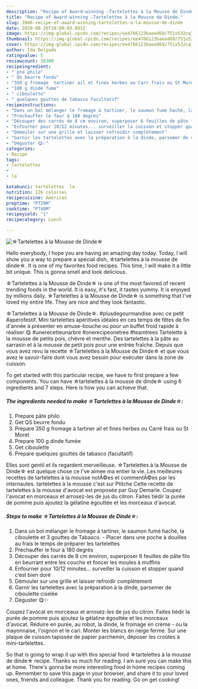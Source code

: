 ```yaml
---
description: "Recipe of Award-winning ☆Tartelettes à la Mousse de Dinde☆"
title: "Recipe of Award-winning ☆Tartelettes à la Mousse de Dinde☆"
slug: 3946-recipe-of-award-winning-tartelettes-a-la-mousse-de-dinde
date: 2020-08-26T20:09:03.891Z
image: https://img-global.cpcdn.com/recipes/ee4766123baeed69/751x532cq70/☆tartelettes-a-la-mousse-de-dinde☆-photo-principale-de-la-recette.jpg
thumbnail: https://img-global.cpcdn.com/recipes/ee4766123baeed69/751x532cq70/☆tartelettes-a-la-mousse-de-dinde☆-photo-principale-de-la-recette.jpg
cover: https://img-global.cpcdn.com/recipes/ee4766123baeed69/751x532cq70/☆tartelettes-a-la-mousse-de-dinde☆-photo-principale-de-la-recette.jpg
author: Ida Delgado
ratingvalue: 5
reviewcount: 38300
recipeingredient:
- " pte philo"
- " QS beurre fondu"
- "350 g fromage  tartiner ail et fines herbes ou Carr frais ou St Moret"
- "100 g dinde fume"
- " ciboulette"
- " quelques gouttes de tabasco facultatif"
recipeinstructions:
- "Dans un bol mélanger le fromage à tartiner, le saumon fumé haché, la ciboulette et 3 gouttes de Tabasco. Placer dans une poche à douilles au frais le temps de préparer les tartelettes"
- "Préchauffer le four à 180 degrés"
- "Découper des carrés de 8 cm environ, superposer 6 feuilles de pâte filo en beurrant entre les couche et foncer les moules à muffins"
- "Enfourner pour 10/12 minutes... surveiller la cuisson et stopper quand c’est bien doré"
- "Démouler sur une grille et laisser refroidir complètement"
- "Garnir les tartelettes avec la préparation à la dinde, parsemer de ciboulette ciselée"
- "Déguster 😋✨"
categories:
- Recipe
tags:
- tartelettes
- 
- la

katakunci: tartelettes  la 
nutrition: 226 calories
recipecuisine: American
preptime: "PT29M"
cooktime: "PT40M"
recipeyield: "1"
recipecategory: Lunch

---
```



![☆Tartelettes à la Mousse de Dinde☆](https://img-global.cpcdn.com/recipes/ee4766123baeed69/751x532cq70/☆tartelettes-a-la-mousse-de-dinde☆-photo-principale-de-la-recette.jpg)

Hello everybody, I hope you are having an amazing day today. Today, I will show you a way to prepare a special dish, ☆tartelettes à la mousse de dinde☆. It is one of my favorites food recipes. This time, I will make it a little bit unique. This is gonna smell and look delicious.

☆Tartelettes à la Mousse de Dinde☆ is one of the most favored of recent trending foods in the world. It is easy, it's fast, it tastes yummy. It is enjoyed by millions daily. ☆Tartelettes à la Mousse de Dinde☆ is something that I've loved my entire life. They are nice and they look fantastic.

☆Tartelettes à la Mousse de Dinde☆. #plusdegourmandise avec ce petit #aperofestif. Mini tartelettes apéritives idéales en ces temps de fêtes de fin d&#39;année à présenter en amuse-bouche ou pour un buffet froid rapide à réaliser 😋 #unerecetteunarbre #onerecipeonetree #teamtrees Tartelette à la mousse de petits pois, chèvre et menthe. Des tartelettes à la pâte au sarrasin et à la mousse de petit pois pour une entrée fraîche. Depuis que vous avez revu la recette ☆Tartelettes à la Mousse de Dinde☆ et que vous avez le savoir-faire dont vous avez besoin pour exécuter dans la zone de cuisson.


To get started with this particular recipe, we have to first prepare a few components. You can have ☆tartelettes à la mousse de dinde☆ using 6 ingredients and 7 steps. Here is how you can achieve that.

<!--inarticleads1-->

##### The ingredients needed to make ☆Tartelettes à la Mousse de Dinde☆:

1. Prepare  pâte philo
1. Get  QS beurre fondu
1. Prepare 350 g fromage à tartiner ail et fines herbes ou Carré frais ou St Moret
1. Prepare 100 g dinde fumée
1. Get  ciboulette
1. Prepare  quelques gouttes de tabasco (facultatif)


Elles sont gentil et ils regardent merveilleuse. ☆Tartelettes à la Mousse de Dinde☆ est quelque chose ce I&#39;ve aimee ma entier la vie. Les meilleures recettes de tartelettes à la mousse notÃ©es et commentÃ©es par les internautes. tartelettes à la mousse c&#39;est sur Ptitche Cette recette de tartelettes à la mousse d&#39;avocat est proposée par Guy Demarle. Coupez l&#39;avocat en morceaux et arrosez-les de jus du citron. Faites tiédir la purée de pomme puis ajoutez la gélatine égouttée et les morceaux d&#39;avocat. 

<!--inarticleads2-->

##### Steps to make ☆Tartelettes à la Mousse de Dinde☆:

1. Dans un bol mélanger le fromage à tartiner, le saumon fumé haché, la ciboulette et 3 gouttes de Tabasco. - Placer dans une poche à douilles au frais le temps de préparer les tartelettes
1. Préchauffer le four à 180 degrés
1. Découper des carrés de 8 cm environ, superposer 6 feuilles de pâte filo en beurrant entre les couche et foncer les moules à muffins
1. Enfourner pour 10/12 minutes... surveiller la cuisson et stopper quand c’est bien doré
1. Démouler sur une grille et laisser refroidir complètement
1. Garnir les tartelettes avec la préparation à la dinde, parsemer de ciboulette ciselée
1. Déguster 😋✨


Coupez l&#39;avocat en morceaux et arrosez-les de jus du citron. Faites tiédir la purée de pomme puis ajoutez la gélatine égouttée et les morceaux d&#39;avocat. Réduire en purée, au robot, la dinde, le fromage en crème - ou la mayonnaise, l&#39;oignon et le cari. Monter les blancs en neige ferme. Sur une plaque de cuisson tapissée de papier parchemin, déposer les croûtes à mini-tartelettes. 

So that is going to wrap it up with this special food ☆tartelettes à la mousse de dinde☆ recipe. Thanks so much for reading. I am sure you can make this at home. There's gonna be more interesting food in home recipes coming up. Remember to save this page in your browser, and share it to your loved ones, friends and colleague. Thank you for reading. Go on get cooking!
